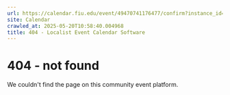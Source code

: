 ```yaml
---
url: https://calendar.fiu.edu/event/49470741176477/confirm?instance_id=49470741177502&return=https%3A%2F%2Fcalendar.fiu.edu%2Fcalendar%3Fevent_types%255B%255D%3D127587
site: Calendar
crawled_at: 2025-05-20T10:58:40.004968
title: 404 - Localist Event Calendar Software
---
```


# 404 - not found
We couldn't find the page on this community event platform.
